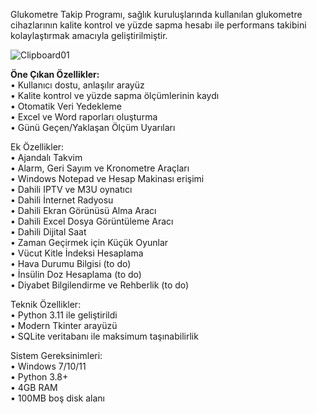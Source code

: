 Glukometre Takip Programı, sağlık kuruluşlarında kullanılan glukometre cihazlarının kalite kontrol ve yüzde sapma hesabı ile performans takibini kolaylaştırmak amacıyla geliştirilmiştir.

![Clipboard01](https://github.com/user-attachments/assets/cff6e3c1-bc1e-4f9b-bae8-5c8796fa043b)


<b>Öne Çıkan Özellikler:</b>\
• Kullanıcı dostu, anlaşılır arayüz\
• Kalite kontrol ve yüzde sapma ölçümlerinin kaydı\
• Otomatik Veri Yedekleme\
• Excel ve Word raporları oluşturma\
• Günü Geçen/Yaklaşan Ölçüm Uyarıları

Ek Özellikler:\
• Ajandalı Takvim\
• Alarm, Geri Sayım ve Kronometre Araçları\
• Windows Notepad ve Hesap Makinası erişimi\
• Dahili IPTV ve M3U oynatıcı\
• Dahili İnternet Radyosu\
• Dahili Ekran Görünüsü Alma Aracı\
• Dahili Excel Dosya Görüntüleme Aracı\
• Dahili Dijital Saat\
• Zaman Geçirmek için Küçük Oyunlar\
• Vücut Kitle İndeksi Hesaplama\
• Hava Durumu Bilgisi (to do)\
• İnsülin Doz Hesaplama (to do)\
• Diyabet Bilgilendirme ve Rehberlik (to do)

Teknik Özellikler:\
• Python 3.11 ile geliştirildi\
• Modern Tkinter arayüzü\
• SQLite veritabanı ile maksimum taşınabilirlik

Sistem Gereksinimleri:\
• Windows 7/10/11\
• Python 3.8+\
• 4GB RAM\
• 100MB boş disk alanı
